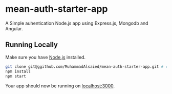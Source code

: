 # mean-auth-starter-app

A Simple auhentication Node.js app using Express.js, Mongodb and Angular.

## Running Locally

Make sure you have [Node.js](http://nodejs.org/) installed.

```sh
git clone git@ggithub.com/MuhammadAlsaied/mean-auth-starter-app.git # or clone your own fork
npm install
npm start
```

Your app should now be running on [localhost:3000](http://localhost:3000/).
